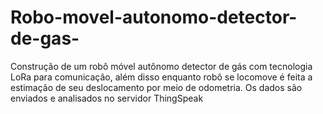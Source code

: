 # Robo-movel-autonomo-detector-de-gas-
Construção de um robô móvel autônomo detector de gás com tecnologia LoRa para comunicação, além disso enquanto robô se locomove é feita a estimação de seu deslocamento por meio de odometria. Os dados são enviados e analisados no servidor ThingSpeak
